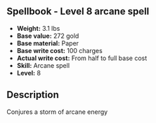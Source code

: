 ## Spellbook - Level 8 arcane spell
- **Weight:** 3.1 lbs
- **Base value:** 272 gold
- **Base material:** Paper
- **Base write cost:** 100 charges
- **Actual write cost:** From half to full base cost
- **Skill:** Arcane spell
- **Level:** 8
## Description
Conjures a storm of arcane energy
